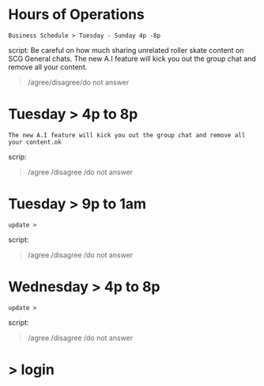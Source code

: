 # Hours of Operations 
    Business Schedule > Tuesday - Sunday 4p -8p
script: Be careful on how much sharing unrelated roller skate content on SCG General chats. The new A.I feature will kick you out the group chat and remove all your content.
> /agree/disagree/do not answer
# Tuesday > 4p to 8p
    The new A.I feature will kick you out the group chat and remove all your content.ok
scrip: 
> /agree /disagree /do not answer
# Tuesday > 9p to 1am
    update > 
script: 
> /agree /disagree /do not answer
# Wednesday > 4p to 8p
    update > 
script: 
> /agree /disagree /do not answer
# > login 